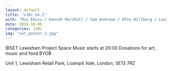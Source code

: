 ```yaml
---
layout: default
title: "s10c no.1"
with: "Mio Ebisu / Hannah Marshall / Sam Andreae / Otto Willberg / Laurie Tompkins / Suze Whaites / Cath Roberts / Charlotte Keeffe"
date: 2019-10-05
categories: s10c
img: "set_poster_1.jpg"
---
```


@SET Lewisham Project Space
Music starts at 20:00
Donations for art, music and food
BYOB

Unit 1, Lewisham Retail Park, Loampit Vale, London, SE13 7RZ